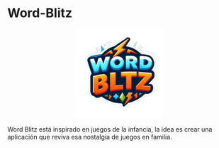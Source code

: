 # Word-Blitz

<p align="center">
  <img src="./word-blitz/src/assets/images/logo_v1_1024x1024.png" width="200px">
</p>
Word Blitz está inspirado en juegos de la infancia, la idea es crear una aplicación que reviva esa nostalgia de juegos en familia.
